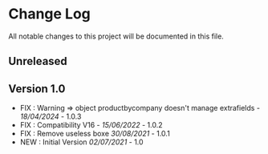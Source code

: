 # Change Log
All notable changes to this project will be documented in this file.

## Unreleased

## Version 1.0

- FIX : Warning => object productbycompany doesn't manage extrafields - *18/04/2024* - 1.0.3
- FIX : Compatibility V16 - *15/06/2022* - 1.0.2
- FIX : Remove useless boxe *30/08/2021* - 1.0.1
- NEW : Initial Version *02/07/2021* - 1.0
